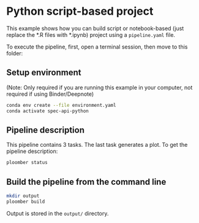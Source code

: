 # Python script-based project

This example shows how you can build script or notebook-based (just replace the
*.R files with *.ipynb) project using a ``pipeline.yaml`` file.

To execute the pipeline, first, open a terminal session, then move to this
folder:

## Setup environment

(Note: Only required if you are running this example in your computer, not
required if using Binder/Deepnote)

~~~sh
conda env create --file environment.yaml
conda activate spec-api-python
~~~

## Pipeline description

This pipeline contains 3 tasks. The last task generates a plot. To get the
pipeline description:

```bash tags=["bash"]
ploomber status
```

## Build the pipeline from the command line

```bash tags=["bash"]
mkdir output
ploomber build
```

Output is stored in the ``output/`` directory.
